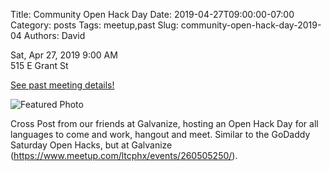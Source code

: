 Title: Community Open Hack Day
Date: 2019-04-27T09:00:00-07:00
Category: posts
Tags: meetup,past
Slug: community-open-hack-day-2019-04
Authors: David

<div class="meetup-time">
<i class="far fa-clock"></i> Sat, Apr 27, 2019 9:00 AM
</div>

<div class="meetup-venue">
<i class="fas fa-map-marked-alt"></i> 515 E Grant St
</div>



<i class="fab fa-meetup"></i> <a href="https://www.meetup.com/Phoenix-Python-Meetup-Group/events/260856610/">See past meeting details!</a>





![Featured Photo](https://secure.meetupstatic.com/photos/event/8/0/b/3/600_480692947.jpeg)



<p>Cross Post from our friends at Galvanize, hosting an Open Hack Day for all languages to come and work, hangout and meet. Similar to the GoDaddy Saturday Open Hacks, but at Galvanize (<a href="https://www.meetup.com/ltcphx/events/260505250/" class="linkified">https://www.meetup.com/ltcphx/events/260505250/</a>).</p> 